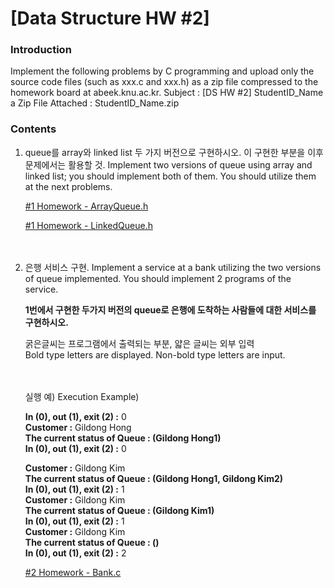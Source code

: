 # [Data Structure HW #2]

### Introduction

Implement the following problems by C programming and upload only the source code files (such as xxx.c and xxx.h) as a zip file compressed to the homework board at abeek.knu.ac.kr.
Subject : [DS HW #2] StudentID_Name
a Zip File Attached : StudentID_Name.zip  

  

### Contents

1. queue를 array와 linked list 두 가지 버전으로 구현하시오. 이 구현한 부분을 이후 문제에서는 활용할 것.
Implement two versions of queue using array and linked list; you should implement both of them. You should utilize them at the next problems.
   
    [#1 Homework - ArrayQueue.h](ArrayQueue.h)  
   
    [#1 Homework - LinkedQueue.h](LinkedQueue.h)  


　    

2. 은행 서비스 구현.
Implement a service at a bank utilizing the two versions of queue implemented. You should implement 2 programs of the service.
   
   **1번에서 구현한 두가지 버전의 queue로 은행에 도착하는 사람들에 대한 서비스를 구현하시오.**
   
   굵은글씨는 프로그램에서 출력되는 부분, 얇은 글씨는 외부 입력  
   Bold type letters are displayed. Non-bold type letters are input.  
     
   　
     
   실행 예) Execution Example)  
     
   **In (0), out (1), exit (2) :** 0  
   **Customer :** Gildong Hong  
   **The current status of Queue : (Gildong Hong1)**  
   **In (0), out (1), exit (2) :** 0  
     
   **Customer :** Gildong Kim  
   **The current status of Queue : (Gildong Hong1, Gildong Kim2)**  
   **In (0), out (1), exit (2) :** 1  
   **Customer :** Gildong Kim  
   **The current status of Queue : (Gildong Kim1)**  
   **In (0), out (1), exit (2) :** 1  
   **Customer :** Gildong Kim  
   **The current status of Queue : ()**  
   **In (0), out (1), exit (2) :** 2  
   
   
   
   [#2 Homework - Bank.c](Bank.c)  
